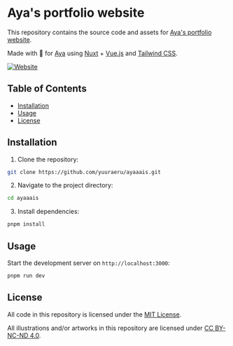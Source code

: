 # Aya's portfolio website

This repository contains the source code and assets for [Aya's portfolio website](https://ayaaais.vercel.app/).

Made with :green_heart: for [Aya](https://www.instagram.com/ayaa__ais) using [Nuxt](https://nuxt.com/) + [Vue.js](https://vuejs.org/) and [Tailwind CSS](https://tailwindcss.com/).

[![Website](https://img.shields.io/website?url=https%3A%2F%2Fayaaais.vercel.app%2F)](https://ayaaais.vercel.app/)

## Table of Contents

- [Installation](#installation)
- [Usage](#usage)
- [License](#license)

## Installation

1. Clone the repository:

```bash
git clone https://github.com/yuuraeru/ayaaais.git
```

2. Navigate to the project directory:

```bash
cd ayaaais
```

3. Install dependencies:

```bash
pnpm install
```

## Usage

Start the development server on `http://localhost:3000`:

```bash
pnpm run dev
```

## License

All code in this repository is licensed under the [MIT License](LICENSE-CODE).

All illustrations and/or artworks in this repository are licensed under [CC BY-NC-ND 4.0](LICENSE).
